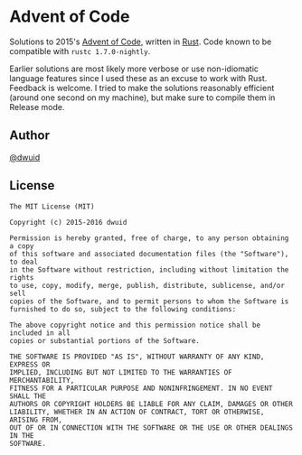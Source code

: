 # Advent of Code
Solutions to 2015's [Advent of Code](http://adventofcode.com), written in [Rust](https://www.rust-lang.org).
Code known to be compatible with ``rustc 1.7.0-nightly``.

Earlier solutions are most likely more verbose or use non-idiomatic language features since I used these as an
excuse to work with Rust. Feedback is welcome. I tried to make the solutions reasonably efficient (around one
second on my machine), but make sure to compile them in Release mode.

## Author
[@dwuid](https://twitter.com/dwuid)

## License
```
The MIT License (MIT)

Copyright (c) 2015-2016 dwuid

Permission is hereby granted, free of charge, to any person obtaining a copy
of this software and associated documentation files (the "Software"), to deal
in the Software without restriction, including without limitation the rights
to use, copy, modify, merge, publish, distribute, sublicense, and/or sell
copies of the Software, and to permit persons to whom the Software is
furnished to do so, subject to the following conditions:

The above copyright notice and this permission notice shall be included in all
copies or substantial portions of the Software.

THE SOFTWARE IS PROVIDED "AS IS", WITHOUT WARRANTY OF ANY KIND, EXPRESS OR
IMPLIED, INCLUDING BUT NOT LIMITED TO THE WARRANTIES OF MERCHANTABILITY,
FITNESS FOR A PARTICULAR PURPOSE AND NONINFRINGEMENT. IN NO EVENT SHALL THE
AUTHORS OR COPYRIGHT HOLDERS BE LIABLE FOR ANY CLAIM, DAMAGES OR OTHER
LIABILITY, WHETHER IN AN ACTION OF CONTRACT, TORT OR OTHERWISE, ARISING FROM,
OUT OF OR IN CONNECTION WITH THE SOFTWARE OR THE USE OR OTHER DEALINGS IN THE
SOFTWARE.
```
